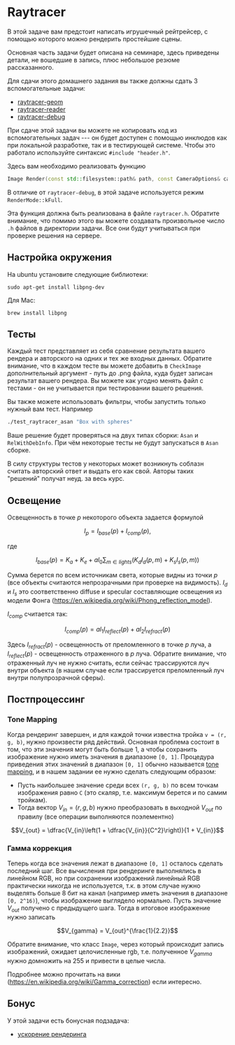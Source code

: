 # Raytracer

В этой задаче вам предстоит написать игрушечный рейтрейсер, с помощью которого можно
рендерить простейшие сцены.

Основная часть задачи будет описана на семинаре, здесь приведены детали, не вошедшие в запись, плюс небольшое резюме рассказанного.

Для сдачи этого домашнего задания вы также должны сдать 3 вспомогательные задачи:

* [raytracer-geom](../raytracer-geom)
* [raytracer-reader](../raytracer-reader)
* [raytracer-debug](../raytracer-debug)

При сдаче этой задачи вы можете не копировать код из вспомогательных задач --- он будет доступен с помощью инклюдов как при локальной разработке, так и в тестирующей системе. Чтобы это работало используйте синтаксис `#include "header.h"`.

Здесь вам необходимо реализовать функцию
```c++
Image Render(const std::filesystem::path& path, const CameraOptions& camera_options, const RenderOptions& render_options);
```

В отличие от `raytracer-debug`, в этой задаче используется режим `RenderMode::kFull`.

Эта функция должна быть реализована в файле `raytracer.h`.
Обратите внимание, что помимо этого вы можете создавать
произвольное число `.h` файлов в директории задачи.
Все они будут учитываться при проверке решения на сервере.

## Настройка окружения

На ubuntu установите следующие библиотеки:
```
sudo apt-get install libpng-dev
```

Для Mac:
```
brew install libpng
```

## Тесты

Каждый тест представляет из себя сравнение результата вашего рендера и авторского на одних и тех же входных данных. Обратите внимание, что в каждом тесте вы можете добавить в `CheckImage` дополнительный аргумент - путь до .png файла, куда будет
записан результат вашего рендера. Вы можете как угодно менять файл с тестами -
он не учитывается при тестировании вашего решения.

Вы также можете использовать фильтры, чтобы запустить только нужный вам тест. Например
```bash
./test_raytracer_asan "Box with spheres"
```

Ваше решение будет проверяться на двух типах сборки: `Asan` и `RelWithDebInfo`.
При чём некоторые тесты не будут запускаться в `Asan` сборке.

В силу структуры тестов у некоторых может возникнуть соблазн считать авторский ответ и выдать его как свой.
Авторы таких "решений" получат неуд. за весь курс.

## Освещение

Освещенность в точке $`p`$ некоторого объекта задается формулой
```math
I_p = I_{base}(p) + I_{comp}(p),
```

где
```math
I_{base}(p) = K_a + K_e + al_0 \sum_{m \in lights} (K_d I_d(p, m) + K_s I_s(p, m))
```

Сумма берется по всем источникам света, которые видны из точки $`p`$ (все объекты считаются непрозрачными при проверке на видимость). $`I_d`$ и $`I_s`$
это соответственно diffuse и specular составляющие освещения из модели Фонга (https://en.wikipedia.org/wiki/Phong_reflection_model).

$`I_{comp}`$ считается так:
```math
I_{comp}(p) = al_1 I_{reflect}(p) + al_2 I_{refract}(p)
```

Здесь $`I_{refract}(p)`$ - освещенность от преломленного в точке $`p`$ луча, а $`I_{reflect}(p)`$ - освещенность
отраженного в $`p`$ луча. Обратите внимание, что отраженный луч не нужно считать, если сейчас трассируются
луч внутри объекта (в нашем случае если трассируется преломленный луч внутри полупрозрачной сферы).

## Постпроцессинг

### Tone Mapping

Когда рендеринг завершен, и для каждой точки известна тройка `v = (r, g, b)`, нужно произвести ряд действий.
Основная проблема состоит в том, что эти значения могут быть больше 1, а чтобы сохранить изображение нужно иметь значения в диапазоне `[0, 1]`.
Процедура приведения этих значений в диапазон `[0, 1]` обычно называется [tone mapping](https://en.wikipedia.org/wiki/Tone_mapping), и в нашем задании ее нужно сделать следующим
образом:

* Пусть наибольшее значение среди всех `(r, g, b)` по всем точкам изображения равно `C` (это скаляр, т.е. максимум берется и по самим тройкам).
* Тогда вектор $`V_{in} = (r, g, b)`$ нужно преобразовать в выходной $`V_{out}`$ по правилу (все операции выполняются поэлементно)
```math
V_{out} = \dfrac{V_{in}\left(1 + \dfrac{V_{in}}{C^2}\right)}{1 + V_{in}}
```

### Гамма коррекция

Теперь когда все значения лежат в диапазоне `[0, 1]` осталось сделать последний шаг. Все вычисления при рендеринге выполнялись в линейном RGB,
но при сохранении изображений линейный RGB практически никогда не используется, т.к. в этом случае нужно выделять больше 8 бит на канал (например
иметь значения в диапазоне `[0, 2^16)`), чтобы изображение выглядело нормально. Пусть значение $`V_{out}`$ получено с предыдущего шага.
Тогда в итоговое изображение нужно записать
```math
V_{gamma} = V_{out}^{\frac{1}{2.2}}
```

Обратите внимание, что класс `Image`, через который происходит запись изображений, ожидает целочисленные rgb, т.е. полученное $`V_{gamma}`$ нужно
домножить на 255 и привести в целые числа.

Подробнее можно прочитать на вики (https://en.wikipedia.org/wiki/Gamma_correction) если интересно.

## Бонус

У этой задачи есть бонусная подзадача:

* [ускорение рендеринга](../raytracer-b2)
